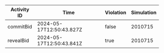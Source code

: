 | Activity ID | Time | Violation | Simulation |
| --- | --- | --- | --- |
| commitBid | 2024-05-17T12:50:43.827Z | false | 2010715 |
| revealBid | 2024-05-17T12:50:43.841Z | true | 2010715 |